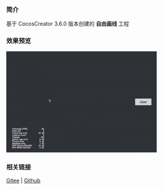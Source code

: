 ### 简介

基于 CocosCreator 3.6.0 版本创建的 **自由画线** 工程

### 效果预览
![image](../../../gif/202203/2022030414.gif)

### 相关链接
[Gitee](https://gitee.com/mirrors_cocos-creator/example-cases/tree/master/assets/cases/graphics/demo) | [Github](https://github.com/cocos-creator/example-cases/tree/master/assets/cases/graphics/demo)